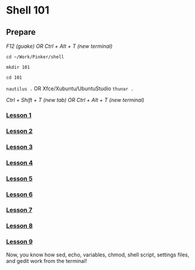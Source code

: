 # Shell 101

## Prepare

*F12 (guake) OR Ctrl + Alt + T (new terminal)*

`cd ~/Work/Pinker/shell`

`mkdir 101`

`cd 101`

`nautilus .` OR Xfce/Xubuntu/UbuntuStudio `thunar .`

*Ctrl + Shift + T (new tab) OR Ctrl + Alt + T (new terminal)*

### [Lesson 1](https://github.com/inkVerb/pinker/blob/master/101-shell/Lesson-01.md)

### [Lesson 2](https://github.com/inkVerb/pinker/blob/master/101-shell/Lesson-02.md)

### [Lesson 3](https://github.com/inkVerb/pinker/blob/master/101-shell/Lesson-03.md)

### [Lesson 4](https://github.com/inkVerb/pinker/blob/master/101-shell/Lesson-04.md)

### [Lesson 5](https://github.com/inkVerb/pinker/blob/master/101-shell/Lesson-05.md)

### [Lesson 6](https://github.com/inkVerb/pinker/blob/master/101-shell/Lesson-06.md)

### [Lesson 7](https://github.com/inkVerb/pinker/blob/master/101-shell/Lesson-07.md)

### [Lesson 8](https://github.com/inkVerb/pinker/blob/master/101-shell/Lesson-08.md)

### [Lesson 9](https://github.com/inkVerb/pinker/blob/master/101-shell/Lesson-09.md)

Now, you know how sed, echo, variables, chmod, shell script, settings files, and gedit work from the terminal!
